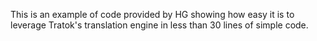 This is an example of code provided by HG showing how easy it is to leverage Tratok's translation engine in less than 30 lines of simple code.
